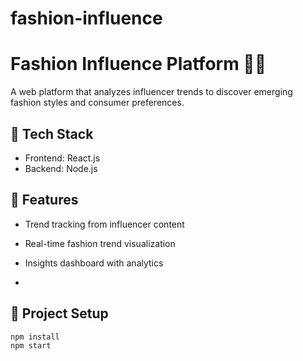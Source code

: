 # fashion-influence
# Fashion Influence Platform 👗✨

A web platform that analyzes influencer trends to discover emerging fashion styles and consumer preferences.

## 🔧 Tech Stack
- Frontend: React.js
- Backend: Node.js

## 🚀 Features
- Trend tracking from influencer content
- Real-time fashion trend visualization
- Insights dashboard with analytics

- 
## 📂 Project Setup
```bash
npm install
npm start
